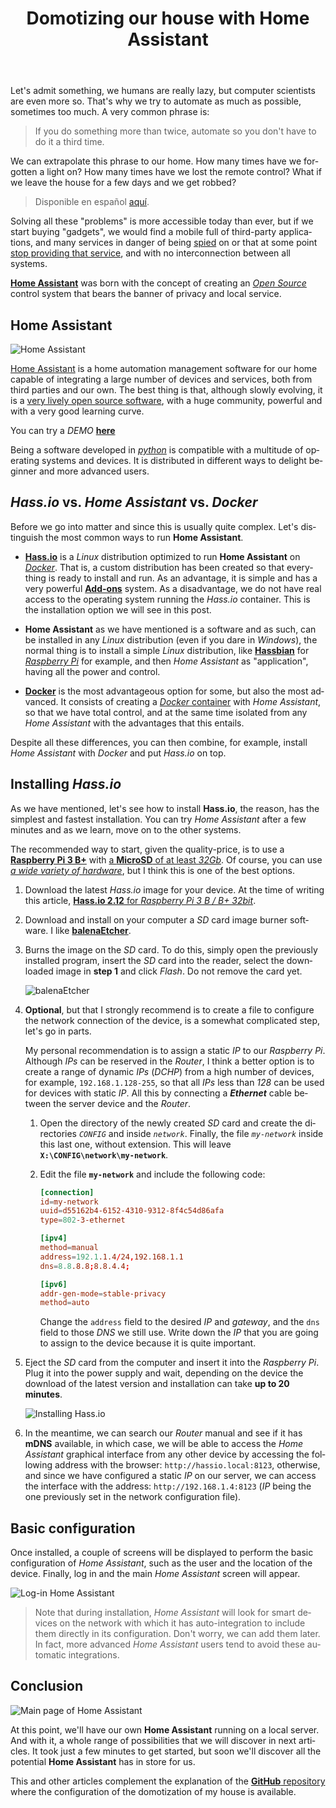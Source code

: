 ﻿---
title: "Domotizing our house with Home Assistant"
header:
  image: /assets/posts/en/domotizing-our-house-with-home-assistant/header.jpg
tags: [ English, Domotic, Home, Assistant, Hassio, Hass.io ]
categories: [ English, Domotic, Home Assistant ]
lang: en
ref: 12
permalink: /en/domotizing-our-house-with-home-assistant/
---

Let's admit something, we humans are really lazy, but computer scientists are even more so. That's why we try to automate as much as possible, sometimes too much. A very common phrase is:

> If you do something more than twice, automate so you don't have to do it a third time.

We can extrapolate this phrase to our home. How many times have we forgotten a light on? How many times have we lost the remote control? What if we leave the house for a few days and we get robbed?

> Disponible en español [aquí](https://www.nocountryforgeeks.com/domotizando-nuestra-casa-con-home-assistant/).

Solving all these "problems" is more accessible today than ever, but if we start buying "gadgets", we would find a mobile full of third-party applications, and many services in danger of being [spied](https://money.cnn.com/2017/10/11/technology/google-home-mini-security-flaw/index.html) on or that at some point [stop providing that service](https://9to5google.com/2018/11/27/psa-its-not-just-you-nest-service-is-currently-down/), and with no interconnection between all systems.

[**Home Assistant**](https://www.home-assistant.io/) was born with the concept of creating an [*Open Source*](https://wikipedia.org/wiki/Open_Source_Definition) control system that bears the banner of privacy and local service.

## Home Assistant

![Home Assistant](/assets/posts/en/domotizing-our-house-with-home-assistant/home-assistant-mobile.jpg)

[Home Assistant](https://www.home-assistant.io/) is a home automation management software for our home capable of integrating a large number of devices and services, both from third parties and our own. The best thing is that, although slowly evolving, it is a [very lively open source software](https://github.com/home-assistant), with a huge community, powerful and with a very good learning curve.

You can try a *DEMO* [**here**](https://demo.home-assistant.io/#/lovelace/0)

Being a software developed in [*python*](https://www.python.org/) is compatible with a multitude of operating systems and devices. It is distributed in different ways to delight beginner and more advanced users.

## *Hass.io* vs. *Home Assistant* vs. *Docker*

Before we go into matter and since this is usually quite complex. Let's distinguish the most common ways to run **Home Assistant**.

- [**Hass.io**](https://www.home-assistant.io/hassio/installation/) is a *Linux* distribution optimized to run **Home Assistant** on [*Docker*](https://www.docker.com/). That is, a custom distribution has been created so that everything is ready to install and run. As an advantage, it is simple and has a very powerful [**Add-ons**](https://www.home-assistant.io/addons/) system. As a disadvantage, we do not have real access to the operating system running the *Hass.io* container. This is the installation option we will see in this post.

- **Home Assistant** as we have mentioned is a software and as such, can be installed in any *Linux* distribution (even if you dare in *Windows*), the normal thing is to install a simple *Linux* distribution, like [**Hassbian**](https://www.home-assistant.io/docs/hassbian/installation/) for [*Raspberry Pi*](https://www.raspberrypi.org/) for example, and then *Home Assistant* as "application", having all the power and control.

- [**Docker**](https://www.home-assistant.io/docs/installation/docker/) is the most advantageous option for some, but also the most advanced. It consists of creating a [*Docker* container](https://www.docker.com/) with *Home Assistant*, so that we have total control, and at the same time isolated from any *Home Assistant* with the advantages that this entails.

Despite all these differences, you can then combine, for example, install *Home Assistant* with *Docker* and put *Hass.io* on top.

## Installing *Hass.io*

As we have mentioned, let's see how to install **Hass.io**, the reason, has the simplest and fastest installation. You can try *Home Assistant* after a few minutes and as we learn, move on to the other systems.

The recommended way to start, given the quality-price, is to use a [**Raspberry Pi 3 B+**](https://amzn.to/2lBMWFL) with [a **MicroSD** of at least *32Gb*](https://amzn.to/2lBMWFL). Of course, you can use [*a wide variety of hardware*](https://www.home-assistant.io/hassio/installation/), but I think this is one of the best options.

1. Download the latest *Hass.io* image for your device. At the time of writing this article, [**Hass.io 2.12** for *Raspberry Pi 3 B / B+ 32bit*](https://github.com/home-assistant/hassos/releases/download/2.12/hassos_rpi3-2.12.img.gz_rpi3-2.12.img.gz).

2. Download and install on your computer a *SD* card image burner software. I like [**balenaEtcher**](https://www.balena.io/etcher).

3. Burns the image on the *SD* card. To do this, simply open the previously installed program, insert the *SD* card into the reader, select the downloaded image in **step 1** and click *Flash*. Do not remove the card yet.

    ![balenaEtcher](/assets/posts/en/domotizing-our-house-with-home-assistant/balena-etcher.gif)

4. **Optional**, but that I strongly recommend is to create a file to configure the network connection of the device, is a somewhat complicated step, let's go in parts.

    My personal recommendation is to assign a static *IP* to our *Raspberry Pi*. Although *IPs* can be reserved in the *Router*, I think a better option is to create a range of dynamic *IPs* (*DCHP*) from a high number of devices, for example, ``192.168.1.128-255``, so that all *IPs* less than *128* can be used for devices with static *IP*. All this by connecting a ***Ethernet*** cable between the server device and the *Router*.

    1. Open the directory of the newly created *SD* card and create the directories *`CONFIG`* and inside *`network`*. Finally, the file *`my-network`* inside this last one, without extension. This will leave **`X:\CONFIG\network\my-network`**.

    2. Edit the file **`my-network`** and include the following code:

        ```conf
        [connection]
        id=my-network
        uuid=d55162b4-6152-4310-9312-8f4c54d86afa
        type=802-3-ethernet

        [ipv4]
        method=manual
        address=192.1.1.4/24,192.168.1.1
        dns=8.8.8.8;8.8.4.4;

        [ipv6]
        addr-gen-mode=stable-privacy
        method=auto
        ```

        Change the `address` field to the desired *IP* and *gateway*, and the `dns` field to those *DNS* we still use. Write down the *IP* that you are going to assign to the device because it is quite important.

5. Eject the *SD* card from the computer and insert it into the *Raspberry Pi*. Plug it into the power supply and wait, depending on the device the download of the latest version and installation can take **up to 20 minutes**.

    ![Installing Hass.io](/assets/posts/en/domotizing-our-house-with-home-assistant/preparing-hassio.jpg)

6. In the meantime, we can search our *Router* manual and see if it has **mDNS** available, in which case, we will be able to access the *Home Assistant* graphical interface from any other device by accessing the following address with the browser: `http://hassio.local:8123`, otherwise, and since we have configured a static *IP* on our server, we can access the interface with the address: `http://192.168.1.4:8123` (*IP* being the one previously set in the network configuration file).

## Basic configuration

Once installed, a couple of screens will be displayed to perform the basic configuration of *Home Assistant*, such as the user and the location of the device. Finally, log in and the main *Home Assistant* screen will appear.

![Log-in Home Assistant](/assets/posts/en/domotizing-our-house-with-home-assistant/home-assistant-login.jpg)

> Note that during installation, *Home Assistant* will look for smart devices on the network with which it has auto-integration to include them directly in its configuration. Don't worry, we can add them later. In fact, more advanced *Home Assistant* users tend to avoid these automatic integrations.

## Conclusion

![Main page of Home Assistant](/assets/posts/en/domotizing-our-house-with-home-assistant/home-assistant-dashboard.jpg)

At this point, we'll have our own **Home Assistant** running on a local server. And with it, a whole range of possibilities that we will discover in next articles. It took just a few minutes to get started, but soon we'll discover all the potential **Home Assistant** has in store for us.

This and other articles complement the explanation of the [**GitHub** repository](https://github.com/danimart1991/home-assistant-config) where the configuration of the domotization of my house is available.
